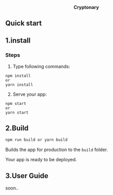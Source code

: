 

<h4 align="center">Cryptonary</h4>

## Quick start

## 1.install

### Steps

1. Type following commands:
``` console
npm install
or
yarn install
```

2. Serve your app:
``` console
npm start
or
yarn start
```
## 2.Build
```sh
npm run build or yarn build
```

Builds the app for production to the `build` folder.<br>

Your app is ready to be deployed.

## 3.User Guide

soon..